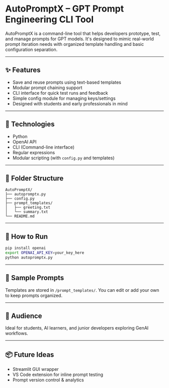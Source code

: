 # AutoPromptX – GPT Prompt Engineering CLI Tool

AutoPromptX is a command-line tool that helps developers prototype, test, and manage prompts for GPT models. It's designed to mimic real-world prompt iteration needs with organized template handling and basic configuration separation.

---

## ✨ Features

- Save and reuse prompts using text-based templates
- Modular prompt chaining support
- CLI interface for quick test runs and feedback
- Simple config module for managing keys/settings
- Designed with students and early professionals in mind

---

## 🧰 Technologies

- Python
- OpenAI API
- CLI (Command-line interface)
- Regular expressions
- Modular scripting (with `config.py` and templates)

---

## 📁 Folder Structure

```
AutoPromptX/
├── autopromptx.py
├── config.py
├── prompt_templates/
│   ├── greeting.txt
│   └── summary.txt
└── README.md
```

---

## 🚀 How to Run

```bash
pip install openai
export OPENAI_API_KEY=your_key_here
python autopromptx.py
```

---

## 💬 Sample Prompts

Templates are stored in `/prompt_templates/`. You can edit or add your own to keep prompts organized.

---

## 👥 Audience

Ideal for students, AI learners, and junior developers exploring GenAI workflows.

---

## 📦 Future Ideas

- Streamlit GUI wrapper
- VS Code extension for inline prompt testing
- Prompt version control & analytics

